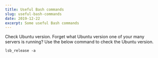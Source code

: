 ```yaml
---
title: Useful Bash commands
slug: useful-bash-commands
date: 2019-12-22
excerpt: Some useful Bash commands
---
```


Check Ubuntu version. Forget what Ubuntu version one of your many servers is running? Use the below command to check the Ubuntu version.

```bash
lsb_release -a
```